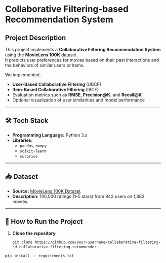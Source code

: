 # Collaborative Filtering-based Recommendation System

##  Project Description
This project implements a **Collaborative Filtering Recommendation System** using the **MovieLens 100K** dataset.  
It predicts user preferences for movies based on their past interactions and the behaviors of similar users or items.

We implemented:
- **User-Based Collaborative Filtering** (UBCF)
- **Item-Based Collaborative Filtering** (IBCF)
- Evaluation metrics such as **RMSE**, **Precision@K**, and **Recall@K**
- Optional visualization of user similarities and model performance

---

## 🛠️ Tech Stack
- **Programming Language:** Python 3.x
- **Libraries:**
  - `pandas`, `numpy`
  - `scikit-learn`
  - `surprise`


---

## 📥 Dataset
- **Source:** [MovieLens 100K Dataset](https://www.kaggle.com/datasets/prajitdatta/movielens-100k-dataset)
- **Description:** 100,000 ratings (1–5 stars) from 943 users on 1,682 movies.

---

## 🚀 How to Run the Project

1. **Clone the repository**
   ```bash
   git clone https://github.com/your-username/collaborative-filtering-recommender.git
   cd collaborative-filtering-recommender


```bash
pip install -r requirements.txt
